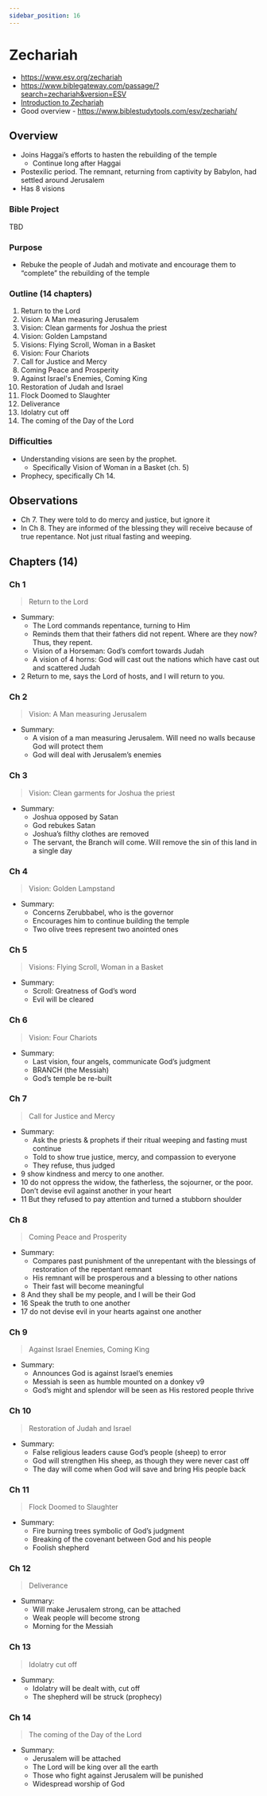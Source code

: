```yaml
---
sidebar_position: 16
---
```


# Zechariah

- https://www.esv.org/zechariah
- https://www.biblegateway.com/passage/?search=zechariah&version=ESV
- [Introduction to Zechariah](https://www.esv.org/resources/esv-global-study-bible/introduction-to-zechariah)
- Good overview - https://www.biblestudytools.com/esv/zechariah/ 

## Overview

- Joins Haggai’s efforts to hasten the rebuilding of the temple 
  - Continue long after Haggai 
- Postexilic period. The remnant, returning from captivity by Babylon, had settled around Jerusalem  
- Has 8 visions 

### Bible Project
TBD

### Purpose

- Rebuke the people of Judah and motivate and encourage them to “complete” the rebuilding of the temple

### Outline (14 chapters)

1. Return to the Lord
2. Vision: A Man measuring Jerusalem
3. Vision: Clean garments for Joshua the priest
4. Vision: Golden Lampstand
5. Visions: Flying Scroll, Woman in a Basket
6. Vision: Four Chariots
7. Call for Justice and Mercy
8. Coming Peace and Prosperity
9. Against Israel's Enemies, Coming King
10. Restoration of Judah and Israel
11. Flock Doomed to Slaughter
12. Deliverance
13. Idolatry cut off
14. The coming of the Day of the Lord

### Difficulties

- Understanding visions are seen by the prophet. 
  - Specifically Vision of Woman in a Basket (ch. 5)
- Prophecy, specifically Ch 14. 


## Observations

- Ch 7. They were told to do mercy and justice, but ignore it
- In Ch 8. They are informed of the blessing they will receive because of true repentance. Not just ritual fasting and weeping.

## Chapters (14)

### Ch 1 
> Return to the Lord

- Summary:
  - The Lord commands repentance, turning to Him
  - Reminds them that their fathers did not repent. Where are they now? Thus, they repent.
  - Vision of a Horseman: God’s comfort towards Judah 
  - A vision of 4 horns: God will cast out the nations which have cast out and scattered Judah
- 2 Return to me, says the Lord of hosts, and I will return to you.

### Ch 2 
> Vision: A Man measuring Jerusalem

- Summary:
  - A vision of a man measuring Jerusalem. Will need no walls because God will protect them
  - God will deal with Jerusalem’s enemies 

### Ch 3 
> Vision: Clean garments for Joshua the priest

- Summary:
  - Joshua opposed by Satan
  - God rebukes Satan
  - Joshua’s filthy clothes are removed
  - The servant, the Branch will come. Will remove the sin of this land in a single day

### Ch 4 
> Vision: Golden Lampstand

- Summary:
  - Concerns Zerubbabel, who is the governor
  - Encourages him to continue building the temple
  - Two olive trees represent two anointed ones

### Ch 5 
> Visions: Flying Scroll, Woman in a Basket

- Summary:
  - Scroll: Greatness of God’s word
  - Evil will be cleared

### Ch 6 
> Vision: Four Chariots

- Summary:
  - Last vision, four angels, communicate God’s judgment
  - BRANCH (the Messiah)
  - God’s temple be re-built

### Ch 7 
> Call for Justice and Mercy

- Summary:
  - Ask the priests & prophets if their ritual weeping and fasting must continue
  - Told to show true justice, mercy, and compassion to everyone 
  - They refuse, thus judged 
- 9 show kindness and mercy to one another.
- 10 do not oppress the widow, the fatherless, the sojourner, or the poor. Don’t devise evil against another in your heart
- 11 But they refused to pay attention and turned a stubborn shoulder

### Ch 8 
> Coming Peace and Prosperity

- Summary:
  - Compares past punishment of the unrepentant with the blessings of restoration of the repentant remnant
  - His remnant will be prosperous and a blessing to other nations 
  - Their fast will become meaningful 
- 8 And they shall be my people, and I will be their God
- 16 Speak the truth to one another
- 17 do not devise evil in your hearts against one another

### Ch 9 
> Against Israel Enemies, Coming King

- Summary:
  - Announces God is against Israel’s enemies
  - Messiah is seen as humble mounted on a donkey v9
  - God’s might and splendor will be seen as His restored people thrive

### Ch 10 
> Restoration of Judah and Israel

- Summary:
  - False religious leaders cause God’s people (sheep) to error
  - God will strengthen His sheep, as though they were never cast off
  - The day will come when God will save and bring His people back

### Ch 11 
> Flock Doomed to Slaughter

- Summary:
  - Fire burning trees symbolic of God’s judgment
  - Breaking of the covenant between God and his people
  - Foolish shepherd 

### Ch 12 
> Deliverance

- Summary:
  - Will make Jerusalem strong, can be attached 
  - Weak people will become strong
  - Morning for the Messiah    

### Ch 13 
> Idolatry cut off

- Summary:
  - Idolatry will be dealt with, cut off
  - The shepherd will be struck (prophecy)  

### Ch 14 
> The coming of the Day of the Lord

- Summary:
  - Jerusalem will be attached
  - The Lord will be king over all the earth
  - Those who fight against Jerusalem will be punished 
  - Widespread worship of God